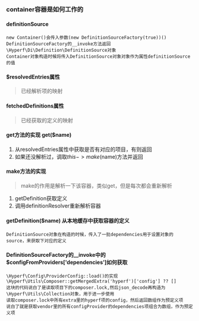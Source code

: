 ### container容器是如何工作的
#### definitionSource
```shell
new Container()会传入参数(new DefinitionSourceFactory(true))()
DefinitionSourceFactory的__invoke方法返回\Hyperf\Di\Definition\DefinitionSource对象
Container对象构造时候将传入DefinitionSource对象对象作为属性definitionSource的值
```

#### $resolvedEntries属性
> 已经解析项的映射



#### fetchedDefinitions属性
> 已经获取的定义的映射


#### get方法的实现  get($name)
1. 从resolvedEntries属性中获取是否有对应的项目，有则返回
2. 如果还没解析过，调取$this->make($name)方法并返回

#### make方法的实现
> make的作用是解析一下该容器，类似get，但是每次都会重新解析
1. getDefinition获取定义
2. 调用definitionResolver重新解析容器

#### getDefinition($name)  从本地缓存中获取容器的定义
```shell
DefinitionSource对象在构造的时候，传入了一批dependencies用于设置对象的source，来获取下对应的定义
```

#### DefinitionSourceFactory的__invoke中的$configFromProviders['dependencies']如何获取
```shell
\Hyperf\Config\ProviderConfig::load()的实现
\Hyperf\Utils\Composer::getMergedExtra('hyperf')['config'] ?? []
这块的代码说白了是读取项目下的composer.lock,然后json_decode再构造为\Hyperf\Utils\Collection对象，用于进一步使用
读取composer.lock中所有extra里的hyperf项的config，然后返回数组作为预定义项
说白了就是获取vendor里的所有configProvider的dependencies项组合为数组，作为预定义项
```